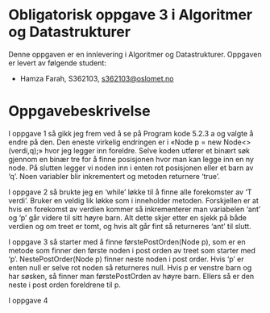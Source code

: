 # Obligatorisk oppgave 3 i Algoritmer og Datastrukturer

Denne oppgaven er en innlevering i Algoritmer og Datastrukturer.
Oppgaven er levert av følgende student:
* Hamza Farah, S362103, s362103@oslomet.no


# Oppgavebeskrivelse

I oppgave 1 så gikk jeg frem ved å se på Program kode 5.2.3 a og valgte å endre på den. Den eneste virkelig endringen er i «Node<T> p = new Node<>(verdi,q);» hvor jeg legger inn foreldre. Selve koden utfører et binært søk gjennom en binær tre for å finne posisjonen hvor man kan legge inn en ny node. På slutten legger vi noden inn i enten rot posisjonen eller et barn av ‘q’. Noen variabler blir inkrementert og metoden returnere ‘true’.

I oppgave 2 så brukte jeg en ‘while’ løkke til å finne alle forekomster av ‘T verdi’. Bruker en veldig lik løkke som i inneholder metoden. Forskjellen er at hvis en forekomst av verdien kommer så inkrementerer man variabelen ‘ant’ og ‘p’ går videre til sitt høyre barn. Alt dette skjer etter en sjekk på både verdien og om treet er tomt, og hvis alt går fint så returneres ‘ant’ til slutt.

I oppgave 3 så starter med å finne førstePostOrden(Node<T> p), som er en metode som finner den første noden i post orden av treet som starter med ‘p’. NestePostOrder(Node<T> p) finner neste noden i post order. Hvis ‘p’ er enten null er selve rot noden så returneres null. Hvis p er venstre barn og har søsken, så finner man førstePostOrden av høyre barn. Ellers så er den neste i post orden foreldrene til p.

I oppgave 4
